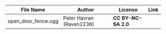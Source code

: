 | File Name        | Author   | License   | Link                            |
|------------------|----------|-----------|---------------------------------|
| open_door_fence.ogg | Peter Havran (Raven2236) | **CC BY-NC-SA 2.0** |  |